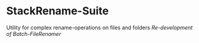 # StackRename-Suite
Utility for complex rename-operations on files and folders
*Re-development of Batch-FileRenamer*